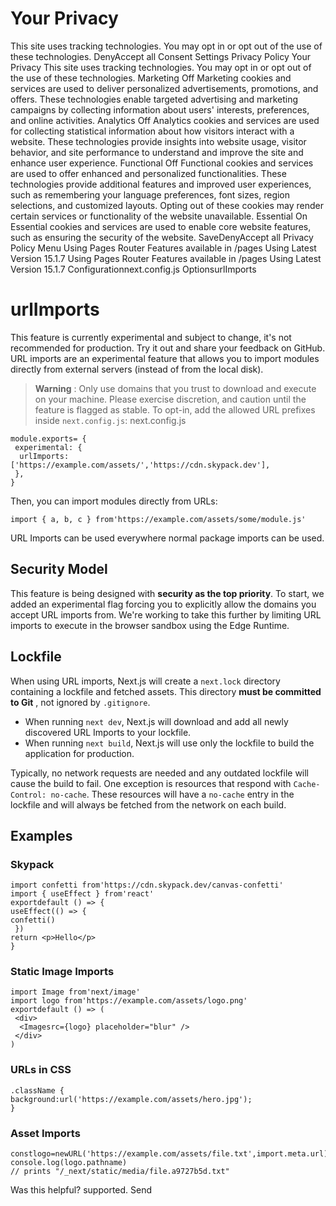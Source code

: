 # Your Privacy
This site uses tracking technologies. You may opt in or opt out of the use of these technologies.
DenyAccept all
Consent Settings
Privacy Policy
Your Privacy
This site uses tracking technologies. You may opt in or opt out of the use of these technologies.
Marketing
Off
Marketing cookies and services are used to deliver personalized advertisements, promotions, and offers. These technologies enable targeted advertising and marketing campaigns by collecting information about users' interests, preferences, and online activities. 
Analytics
Off
Analytics cookies and services are used for collecting statistical information about how visitors interact with a website. These technologies provide insights into website usage, visitor behavior, and site performance to understand and improve the site and enhance user experience.
Functional
Off
Functional cookies and services are used to offer enhanced and personalized functionalities. These technologies provide additional features and improved user experiences, such as remembering your language preferences, font sizes, region selections, and customized layouts. Opting out of these cookies may render certain services or functionality of the website unavailable.
Essential
On
Essential cookies and services are used to enable core website features, such as ensuring the security of the website. 
SaveDenyAccept all
Privacy Policy
Menu
Using Pages Router
Features available in /pages
Using Latest Version
15.1.7
Using Pages Router
Features available in /pages
Using Latest Version
15.1.7
Configurationnext.config.js OptionsurlImports
# urlImports
This feature is currently experimental and subject to change, it's not recommended for production. Try it out and share your feedback on GitHub.
URL imports are an experimental feature that allows you to import modules directly from external servers (instead of from the local disk).
> **Warning** : Only use domains that you trust to download and execute on your machine. Please exercise discretion, and caution until the feature is flagged as stable.
To opt-in, add the allowed URL prefixes inside `next.config.js`:
next.config.js
```
module.exports= {
 experimental: {
  urlImports: ['https://example.com/assets/','https://cdn.skypack.dev'],
 },
}
```

Then, you can import modules directly from URLs:
```
import { a, b, c } from'https://example.com/assets/some/module.js'
```

URL Imports can be used everywhere normal package imports can be used.
## Security Model
This feature is being designed with **security as the top priority**. To start, we added an experimental flag forcing you to explicitly allow the domains you accept URL imports from. We're working to take this further by limiting URL imports to execute in the browser sandbox using the Edge Runtime.
## Lockfile
When using URL imports, Next.js will create a `next.lock` directory containing a lockfile and fetched assets. This directory **must be committed to Git** , not ignored by `.gitignore`.
  * When running `next dev`, Next.js will download and add all newly discovered URL Imports to your lockfile.
  * When running `next build`, Next.js will use only the lockfile to build the application for production.


Typically, no network requests are needed and any outdated lockfile will cause the build to fail. One exception is resources that respond with `Cache-Control: no-cache`. These resources will have a `no-cache` entry in the lockfile and will always be fetched from the network on each build.
## Examples
### Skypack
```
import confetti from'https://cdn.skypack.dev/canvas-confetti'
import { useEffect } from'react'
exportdefault () => {
useEffect(() => {
confetti()
 })
return <p>Hello</p>
}
```

### Static Image Imports
```
import Image from'next/image'
import logo from'https://example.com/assets/logo.png'
exportdefault () => (
 <div>
  <Imagesrc={logo} placeholder="blur" />
 </div>
)
```

### URLs in CSS
```
.className {
background:url('https://example.com/assets/hero.jpg');
}
```

### Asset Imports
```
constlogo=newURL('https://example.com/assets/file.txt',import.meta.url)
console.log(logo.pathname)
// prints "/_next/static/media/file.a9727b5d.txt"
```

Was this helpful?
supported.
Send
